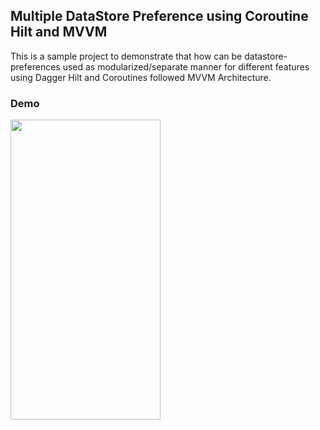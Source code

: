 ## Multiple DataStore Preference using Coroutine Hilt and MVVM
This is a sample project to demonstrate that how can be datastore-preferences used as modularized/separate manner for different features using Dagger Hilt and Coroutines followed MVVM Architecture. 


### Demo

<img src="doc/sharedpref_demo.gif" width="240" height="480"/>
